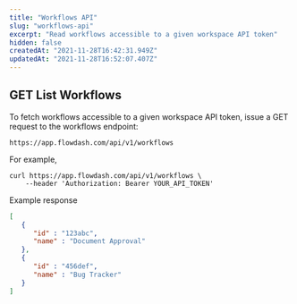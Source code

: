 ```yaml
---
title: "Workflows API"
slug: "workflows-api"
excerpt: "Read workflows accessible to a given workspace API token"
hidden: false
createdAt: "2021-11-28T16:42:31.949Z"
updatedAt: "2021-11-28T16:52:07.407Z"
---
```

## GET List Workflows

To fetch workflows accessible to a given workspace API token, issue a GET request to the workflows endpoint:

```
https://app.flowdash.com/api/v1/workflows
```

For example,

```
curl https://app.flowdash.com/api/v1/workflows \
    --header 'Authorization: Bearer YOUR_API_TOKEN'
```

Example response
```json
[
   {
      "id" : "123abc",
      "name" : "Document Approval"
   },
   {
      "id" : "456def",
      "name" : "Bug Tracker"
   }
]
```